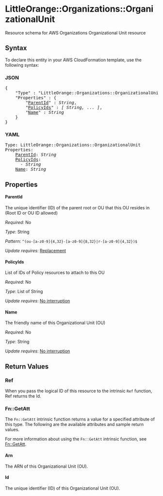 # LittleOrange::Organizations::OrganizationalUnit

Resource schema for AWS Organizations Organizational Unit resource

## Syntax

To declare this entity in your AWS CloudFormation template, use the following syntax:

### JSON

<pre>
{
    "Type" : "LittleOrange::Organizations::OrganizationalUnit",
    "Properties" : {
        "<a href="#parentid" title="ParentId">ParentId</a>" : <i>String</i>,
        "<a href="#policyids" title="PolicyIds">PolicyIds</a>" : <i>[ String, ... ]</i>,
        "<a href="#name" title="Name">Name</a>" : <i>String</i>
    }
}
</pre>

### YAML

<pre>
Type: LittleOrange::Organizations::OrganizationalUnit
Properties:
    <a href="#parentid" title="ParentId">ParentId</a>: <i>String</i>
    <a href="#policyids" title="PolicyIds">PolicyIds</a>: <i>
      - String</i>
    <a href="#name" title="Name">Name</a>: <i>String</i>
</pre>

## Properties

#### ParentId

The unique identifier (ID) of the parent root or OU that this OU resides in (Root ID or OU ID allowed)

_Required_: No

_Type_: String

_Pattern_: <code>^(ou-[a-z0-9]{4,32}-[a-z0-9]{8,32}|r-[a-z0-9]{4,32})$</code>

_Update requires_: [Replacement](https://docs.aws.amazon.com/AWSCloudFormation/latest/UserGuide/using-cfn-updating-stacks-update-behaviors.html#update-replacement)

#### PolicyIds

List of IDs of Policy resources to attach to this OU

_Required_: No

_Type_: List of String

_Update requires_: [No interruption](https://docs.aws.amazon.com/AWSCloudFormation/latest/UserGuide/using-cfn-updating-stacks-update-behaviors.html#update-no-interrupt)

#### Name

The friendly name of this Organizational Unit (OU)

_Required_: No

_Type_: String

_Update requires_: [No interruption](https://docs.aws.amazon.com/AWSCloudFormation/latest/UserGuide/using-cfn-updating-stacks-update-behaviors.html#update-no-interrupt)

## Return Values

### Ref

When you pass the logical ID of this resource to the intrinsic `Ref` function, Ref returns the Id.

### Fn::GetAtt

The `Fn::GetAtt` intrinsic function returns a value for a specified attribute of this type. The following are the available attributes and sample return values.

For more information about using the `Fn::GetAtt` intrinsic function, see [Fn::GetAtt](https://docs.aws.amazon.com/AWSCloudFormation/latest/UserGuide/intrinsic-function-reference-getatt.html).

#### Arn

The ARN of this Organizational Unit (OU).

#### Id

The unique identifier (ID) of this Organizational Unit (OU).

